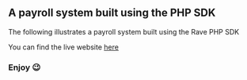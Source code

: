 ## A payroll system built using the PHP SDK

The following illustrates a payroll system built using the Rave PHP SDK

You can find the live website [here](https://rave-payroll.000webhostapp.com/)

### Enjoy :wink: